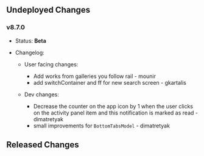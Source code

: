 ## Undeployed Changes

### v8.7.0

- Status: **Beta**
- Changelog:

  - User facing changes:

    - Add works from galleries you follow rail - mounir
    - add switchContainer and ff for new search screen - gkartalis

  - Dev changes:
    - Decrease the counter on the app icon by 1 when the user clicks on the activity panel item and this notification is marked as read - dimatretyak
    - small improvements for `BottomTabsModel` - dimatretyak

<!-- DO NOT CHANGE -->

## Released Changes
